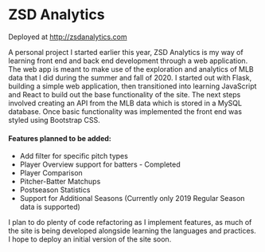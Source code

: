 # ZSD Analytics
Deployed at http://zsdanalytics.com

A personal project I started earlier this year, ZSD Analytics is my way of learning front end and back end development through a web application. The web app is meant to make use of the exploration and analytics of MLB data that I did during the summer and fall of 2020. I started out with Flask, building a simple web application, then transitioned into learning JavaScript and React to build out the base functionality of the site. The next steps involved creating an API from the MLB data which is stored in a MySQL database. Once basic functionality was implemented the front end was styled using Bootstrap CSS.

#### Features planned to be added:
* Add filter for specific pitch types
* Player Overview support for batters - Completed
* Player Comparison
* Pitcher-Batter Matchups
* Postseason Statistics
* Support for Additional Seasons (Currently only 2019 Regular Season data is supported)

I plan to do plenty of code refactoring as I implement features, as much of the site is being developed alongside learning the languages and practices. I hope to deploy an initial version of the site soon.
